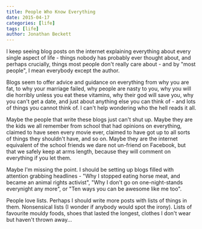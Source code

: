 ```yaml
---
title: People Who Know Everything
date: 2015-04-17
categories: [life]
tags: [life]
author: Jonathan Beckett
---
```


I keep seeing blog posts on the internet explaining everything about every single aspect of life - things nobody has probably ever thought about, and perhaps crucially, things most people don't really care about - and by "most people", I mean everybody except the author.

Blogs seem to offer advice and guidance on everything from why you are fat, to why your marriage failed, why people are nasty to you, why you will die horribly unless you eat these vitamins, why their god will save you, why you can't get a date, and just about anything else you can think of - and lots of things you cannot think of. I can't help wondering who the hell reads it all.

Maybe the people that write these blogs just can't shut up. Maybe they are the kids we all remember from school that had opinions on everything, claimed to have seen every movie ever, claimed to have got up to all sorts of things they shouldn't have, and so on. Maybe they are the internet equivalent of the school friends we dare not un-friend on Facebook, but that we safely keep at arms length, because they will comment on everything if you let them.

Maybe I'm missing the point. I should be setting up blogs filled with attention grabbing headlines - "Why I stopped eating horse meat, and became an animal rights activist", "Why I don't go on one-night-stands everynight any more", or "Ten ways you can be awesome like me too".

People love lists. Perhaps I should write more posts with lists of things in them. Nonsensical lists (I wonder if anybody would spot the irony). Lists of favourite mouldy foods, shoes that lasted the longest, clothes I don't wear but haven't thrown away...